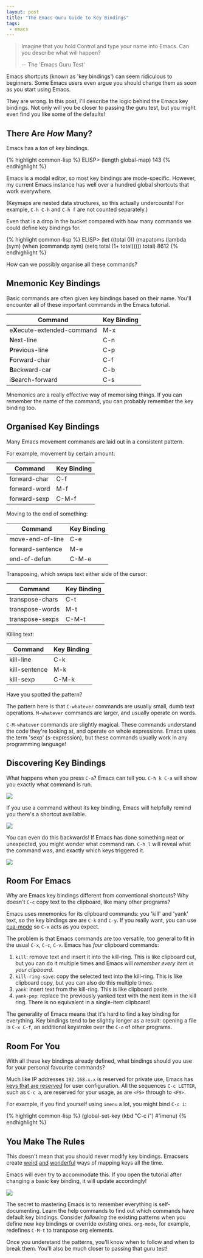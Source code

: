 ```yaml
--- 
layout: post
title: "The Emacs Guru Guide to Key Bindings"
tags:
 - emacs
---
```


> Imagine that you hold Control and type your name into Emacs. Can you
> describe what will happen?
>
> -- The 'Emacs Guru Test'

Emacs shortcuts (known as 'key bindings') can seem ridiculous to
beginners. Some Emacs users even argue you should change them as soon
as you start using Emacs.

They are wrong. In this post, I'll describe the logic behind the Emacs
key bindings. Not only will you be closer to passing the guru test,
but you might even find you like some of the defaults!

## There Are *How* Many?

Emacs has a *ton* of key bindings.

{% highlight common-lisp %}
ELISP> (length global-map)
143
{% endhighlight %}
    
Emacs is a modal editor, so most key bindings are
mode-specific. However, my current Emacs instance has well over a
hundred global shortcuts that work everywhere.

(Keymaps are nested data structures, so this actually undercounts! For
example, `C-h C-h` and `C-h f` are not counted separately.)

Even that is a drop in the bucket compared with how many commands we
could define key bindings for.

{% highlight common-lisp %}
ELISP> (let ((total 0))
  (mapatoms
   (lambda (sym)
     (when (commandp sym)
       (setq total (1+ total)))))
  total)
8612
{% endhighlight %}
    
How can we possibly organise all these commands?
    
## Mnemonic Key Bindings

Basic commands are often given key bindings based on their name. You'll
encounter all of these important commands in the Emacs tutorial.

| Command                      | Key Binding |
| --                           | --          |
| e**X**ecute-extended-command | M-x         |
| **N**ext-line                | C-n         |
| **P**revious-line            | C-p         |
| **F**orward-char             | C-f         |
| **B**ackward-car             | C-b         |
| i**S**earch-forward          | C-s         |

Mnemonics are a really effective way of memorising things. If you can
remember the name of the command, you can probably remember the
key binding too.

## Organised Key Bindings

Many Emacs movement commands are laid out in a consistent pattern. 

For example, movement by certain amount:

| Command      | Key Binding |
| --           | --          |
| forward-char | C-f         |
| forward-word | M-f         |
| forward-sexp | C-M-f       |

Moving to the end of something:

| Command          | Key Binding |
| --               | --          |
| move-end-of-line | C-e         |
| forward-sentence | M-e         |
| end-of-defun     | C-M-e       |

Transposing, which swaps text either side of the cursor:

| Command         | Key Binding |
| --              | --          |
| transpose-chars | C-t         |
| transpose-words | M-t         |
| transpose-sexps | C-M-t       |


Killing text:

| Command       | Key Binding |
| --            | --          |
| kill-line     | C-k         |
| kill-sentence | M-k         |
| kill-sexp     | C-M-k       |

Have you spotted the pattern?

The pattern here is that `C-whatever` commands are usually
small, dumb text operations. `M-whatever` commands are larger, and
usually operate on words.

`C-M-whatever` commands are slightly magical. These commands
understand the code they're looking at, and operate on whole
expressions. Emacs uses the term 'sexp' (s-expression), but these
commands usually work in any programming language!

## Discovering Key Bindings

What happens when you press `C-a`? Emacs can tell you. `C-h k C-a`
will show you exactly what command is run.

<img src="/assets/describe_key.png">

If you use a command without its key binding, Emacs will helpfully
remind you there's a shortcut available.

<img src="/assets/emacs_hint.png">

You can even do this backwards! If Emacs has done something neat or
unexpected, you might wonder what command ran. `C-h l` will reveal
what the command was, and exactly which keys triggered it.

<img src="/assets/view_lossage.png">

## Room For Emacs

Why are Emacs key bindings different from conventional shortcuts? Why
doesn't `C-c` copy text to the clipboard, like many other programs?

Emacs uses mnemonics for its clipboard commands: you 'kill' and 'yank'
text, so the key bindings are are `C-k` and `C-y`. If you really want,
you can use
[cua-mode](https://www.gnu.org/software/emacs/manual/html_node/emacs/CUA-Bindings.html) so
`C-x` acts as you expect.

The problem is that Emacs commands are too versatile, too general to
fit in the usual `C-x`, `C-c`, `C-v`. Emacs has *four* clipboard
commands:

1. `kill`: remove text and insert it into the kill-ring. This is like
  clipboard cut, but you can do it multiple times and Emacs will
  *remember every item in your clipboard*.
2. `kill-ring-save`: copy the selected text into the kill-ring. This
  is like clipboard copy, but you can also do this multiple times.
3. `yank`: insert text from the kill-ring. This is like clipboard
   paste.
4. `yank-pop`: replace the previously yanked text with the next item
  in the kill ring. There is no equivalent in a single-item clipboard!

The generality of Emacs means that it's hard to find a key binding for
everything. Key bindings tend to be slightly longer as a result:
opening a file is `C-x C-f`, an additional keystroke over the `C-o` of
other programs.

## Room For You

With all these key bindings already defined, what bindings should
you use for your personal favourite commands?

Much like IP addresses `192.168.x.x` is reserved for private use,
Emacs has
[keys that are reserved](https://www.gnu.org/software/emacs/manual/html_node/elisp/Key-Binding-Conventions.html) for
user configuration. All the sequences `C-c LETTER`, such as `C-c a`,
are reserved for your usage, as are `<F5>` through to `<F9>`.

For example, if you find yourself using `imenu` a lot, you might bind
`C-c i`:

{% highlight common-lisp %}
(global-set-key (kbd "C-c i") #'imenu)
{% endhighlight %}

## You Make The Rules

This doesn't mean that you should never modify key bindings. Emacsers
create
[weird](https://github.com/chrisdone/god-mode) [and](http://melpa.milkbox.net/#/key-chord) [wonderful](https://github.com/abo-abo/hydra) ways
of mapping keys all the time.

Emacs will even try to accommodate this. If you open the tutorial
after changing a basic key binding, it will update accordingly!

<img src="/assets/emacs_tutorial.png">

The secret to mastering Emacs is to remember everything is
self-documenting. Learn the help commands to find out which commands
have default key bindings. Consider *following* the existing patterns
when you define new key bindings or override existing
ones. `org-mode`, for example, redefines `C-M-t` to transpose org
elements.

Once you understand the patterns, you'll know when to follow and when
to break them. You'll also be much closer to passing that guru test!
